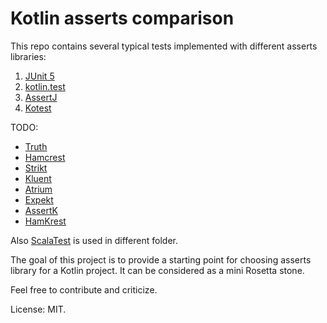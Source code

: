# Kotlin asserts comparison

This repo contains several typical tests implemented with different asserts libraries:
1. [JUnit 5](https://junit.org/junit5/)
2. [kotlin.test](https://kotlinlang.org/api/latest/kotlin.test/)
3. [AssertJ](https://assertj.github.io/doc/)
4. [Kotest](https://github.com/kotest/kotest)

TODO:
* [Truth](https://truth.dev/)
* [Hamсrest](http://hamcrest.org/JavaHamcrest/)
* [Strikt](https://strikt.io/)
* [Kluent](https://markusamshove.github.io/Kluent/)
* [Atrium](https://github.com/robstoll/atrium)
* [Expekt](https://github.com/winterbe/expekt)
* [AssertK](https://github.com/willowtreeapps/assertk)
* [HamKrest](https://github.com/npryce/hamkrest)

Also [ScalaTest](https://www.scalatest.org) is used in different folder.

The goal of this project is to provide a starting point for choosing asserts library for a Kotlin project. It can be considered as a mini Rosetta stone.

Feel free to contribute and criticize.

License: MIT.

